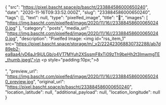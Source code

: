 {
  "src": "https://pixel.bascht.space/p/bascht/233884586000650240",
  "date": "2020-11-16T09:33:52.000Z",
  "slug": "233884586000650240",
  "tags": [],
  "text": null,
  "type": "pixelfed_image",
  "title": "👃",
  "images": [
    "https://img.bascht.com/pixelfed/image/2020/11/16//233884586000650240.jpg"
  ],
  "category": "posts",
  "media_url": "https://img.bascht.com/pixelfed/image/2020/11/16//233884586000650240.jpg",
  "description": "Pixelfed Image: <img id=\"rss_item_1\" src=\"https://pixel.bascht.space/storage/m/_v2/222423068830732288/ab7d89eb2-ea8aa4/vD6aJr9jULGb/o4VT7MYuh2XSssmF8xTi09zTh9beHh2t3ImwmgTE_thumb.jpeg\">\n            <p style=\"padding:10px;\">ð</p>",
  "preview_url": "https://img.bascht.com/pixelfed/image/2020/11/16//233884586000650240_preview.jpg",
  "original_url": "https://pixel.bascht.space/p/bascht/233884586000650240",
  "location_latitude": null,
  "additional_payload": null,
  "location_longitude": null
}